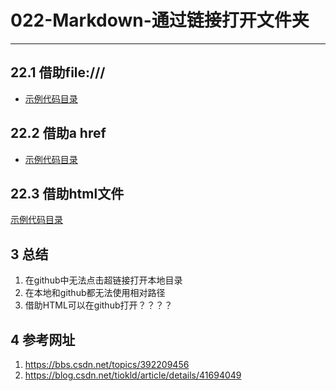 # 022-Markdown-通过链接打开文件夹  
---
## 22.1 借助file:///   
- [示例代码目录](file:///f:/2019-2020-2nd-semester/03-beijing-interview/01-qtcreator/src/)     

## 22.2 借助a href   
- <a href="file:///f:/2019-2020-2nd-semester/03-beijing-interview/01-qtcreator/src/">示例代码目录</a>   

## 22.3 借助html文件  
[示例代码目录](./023-代码目录测试022.html)    

## 3 总结

1. 在github中无法点击超链接打开本地目录    
2. 在本地和github都无法使用相对路径  
3. 借助HTML可以在github打开？？？？  


## 4 参考网址  
1. https://bbs.csdn.net/topics/392209456   
2. https://blog.csdn.net/tiokld/article/details/41694049  

